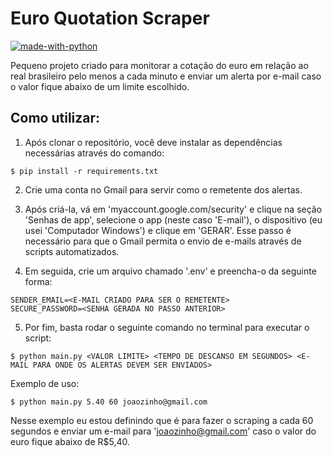 # Euro Quotation Scraper
[![made-with-python](https://img.shields.io/badge/Made%20with-Python-1f425f.svg)](https://www.python.org/)

Pequeno projeto criado para monitorar a cotação do euro em relação ao real brasileiro pelo menos a cada minuto e enviar um alerta por e-mail caso o valor fique abaixo de um limite escolhido.

## Como utilizar:
1. Após clonar o repositório, você deve instalar as dependências necessárias através do comando:
```
$ pip install -r requirements.txt
```
2. Crie uma conta no Gmail para servir como o remetente dos alertas. 


3. Após criá-la, vá em 'myaccount.google.com/security' e clique na seção 'Senhas de app', selecione o app (neste caso 'E-mail'), o dispositivo (eu usei 'Computador Windows') e clique em 'GERAR'. Esse passo é necessário para que o Gmail permita o envio de e-mails através de scripts automatizados.


4. Em seguida, crie um arquivo chamado '.env' e preencha-o da seguinte forma:
```
SENDER_EMAIL=<E-MAIL CRIADO PARA SER O REMETENTE>
SECURE_PASSWORD=<SENHA GERADA NO PASSO ANTERIOR>
```
5. Por fim, basta rodar o seguinte comando no terminal para executar o script: 
```
$ python main.py <VALOR LIMITE> <TEMPO DE DESCANSO EM SEGUNDOS> <E-MAIL PARA ONDE OS ALERTAS DEVEM SER ENVIADOS>
```
Exemplo de uso:
```
$ python main.py 5.40 60 joaozinho@gmail.com
```
Nesse exemplo eu estou definindo que é para fazer o scraping a cada 60 segundos e enviar um e-mail para 'joaozinho@gmail.com' caso o valor do euro fique abaixo de R$5,40.
